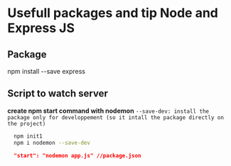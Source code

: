 # Usefull packages and tip Node and Express JS

## Package
npm install --save express

## Script to watch server

**create npm start command with nodemon**
`--save-dev: install the package only for developpement (so it intall the package directly on the project)`
``` bash
  npm init1
  npm i nodemon --save-dev
``` 
``` json
  "start": "nodemon app.js" //package.json
``` 